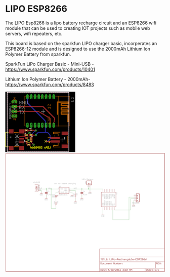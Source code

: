 # LIPO ESP8266

The LIPO Esp8266 is a lipo battery recharge circuit and an ESP8266 wifi module that can be used to creating IOT projects such as mobile web servers, wifi repeaters, etc.

This board is based on the sparkfun LIPO charger basic, incorperates an ESP8266-12 module and is designed to use the 2000mAh Lithium Ion Polymer Battery from sparkfun.

SparkFun LiPo Charger Basic - Mini-USB - https://www.sparkfun.com/products/10401

Lithium Ion Polymer Battery - 2000mAh- https://www.sparkfun.com/products/8483

![board](https://raw.githubusercontent.com/osteth/LIPO_ESP8266/master/board.png)
![schematic](https://raw.githubusercontent.com/osteth/LIPO_ESP8266/master/shematic.png)
